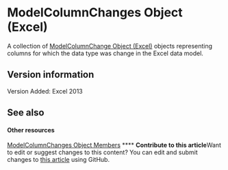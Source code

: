 
# ModelColumnChanges Object (Excel)

A collection of  [ModelColumnChange Object (Excel)](5b7cb86d-744c-53ea-0fcf-79d2710baa37.md) objects representing columns for which the data type was change in the Excel data model.


## Version information

Version Added: Excel 2013 


## See also


#### Other resources


 [ModelColumnChanges Object Members](f5324b71-da79-2b8d-b293-7f4071204d6e.md)
****   **Contribute to this article**Want to edit or suggest changes to this content? You can edit and submit changes to  [this article](https://github.com/jhershey00/VBA_Excel_Test/OpenXMLCon/articles/4789114d-6bc4-9cfe-dcca-9a9b04280871.md) using GitHub.

